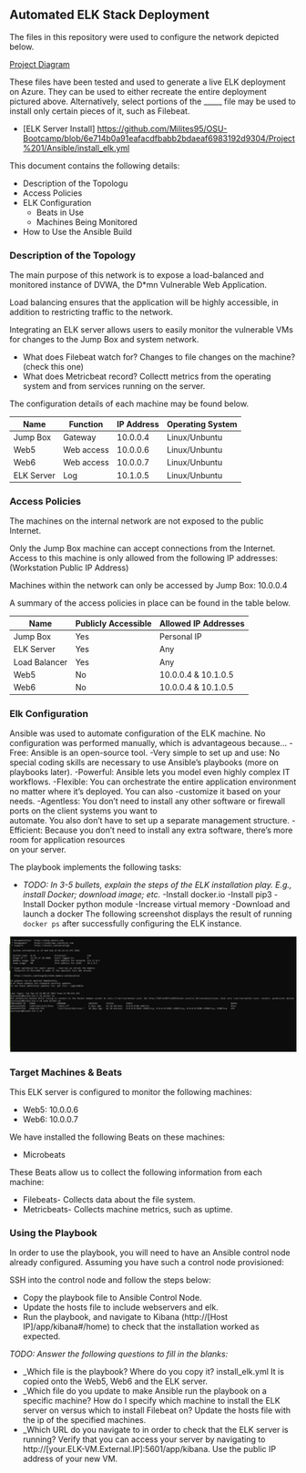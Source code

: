 ## Automated ELK Stack Deployment

The files in this repository were used to configure the network depicted below.

[Project Diagram](https://github.com/Milites95/OSU-Bootcamp/blob/6e714b0a91eafacdfbabb2bdaeaf6983192d9304/Project%201/Diagram/Project_Diagram.drawio.png)

These files have been tested and used to generate a live ELK deployment on Azure. They can be used to either recreate the entire deployment pictured above. Alternatively, select portions of the _____ file may be used to install only certain pieces of it, such as Filebeat.

  - [ELK Server Install]  https://github.com/Milites95/OSU-Bootcamp/blob/6e714b0a91eafacdfbabb2bdaeaf6983192d9304/Project%201/Ansible/install_elk.yml


This document contains the following details:
- Description of the Topologu
- Access Policies
- ELK Configuration
  - Beats in Use
  - Machines Being Monitored
- How to Use the Ansible Build


### Description of the Topology

The main purpose of this network is to expose a load-balanced and monitored instance of DVWA, the D*mn Vulnerable Web Application.

Load balancing ensures that the application will be highly accessible, in addition to restricting traffic to the network.

Integrating an ELK server allows users to easily monitor the vulnerable VMs for changes to the Jump Box and system network.
- What does Filebeat watch for? Changes to file changes on the machine? (check this one)
- What does Metricbeat record? Collectt metrics from the operating system and from services running on the server. 

The configuration details of each machine may be found below.

| Name       | Function   | IP Address | Operating System |
|------------|------------|------------|------------------|
| Jump Box   | Gateway    | 10.0.0.4   | Linux/Unbuntu    |
| Web5       | Web access | 10.0.0.6   | Linux/Unbuntu    |
| Web6       | Web access | 10.0.0.7   | Linux/Unbuntu    |
| ELK Server | Log        | 10.1.0.5   | Linux/Unbuntu    |

### Access Policies

The machines on the internal network are not exposed to the public Internet. 

Only the Jump Box machine can accept connections from the Internet. Access to this machine is only allowed from the following IP addresses: (Workstation Public IP Address)

Machines within the network can only be accessed by Jump Box: 10.0.0.4

A summary of the access policies in place can be found in the table below.

| Name          | Publicly Accessible | Allowed IP Addresses |
|---------------|---------------------|----------------------|
| Jump Box      | Yes                 | Personal IP          |
| ELK Server    | Yes                 | Any                  |
| Load Balancer | Yes                 | Any                  |
| Web5          | No                  | 10.0.0.4 & 10.1.0.5  |
| Web6          | No                  | 10.0.0.4 & 10.1.0.5  |

### Elk Configuration

Ansible was used to automate configuration of the ELK machine. No configuration was performed manually, which is advantageous because...
-Free: Ansible is an open-source tool.
-Very simple to set up and use: No special coding skills are necessary to use Ansible’s playbooks (more on    
 playbooks later).
-Powerful: Ansible lets you model even highly complex IT workflows.
-Flexible: You can orchestrate the entire application environment no matter where it’s deployed. You can also -customize it based on your needs.
-Agentless: You don’t need to install any other software or firewall ports on the client systems you want to  
 automate. You also don’t have to set up a separate management structure.
-Efficient: Because you don’t need to install any extra software, there’s more room for application resources  
 on your server.

The playbook implements the following tasks:
- _TODO: In 3-5 bullets, explain the steps of the ELK installation play. E.g., install Docker; download image; etc._
-Install docker.io
-Install pip3
-Install Docker python module
-Increase virtual memory
-Download and launch a docker
The following screenshot displays the result of running `docker ps` after successfully configuring the ELK instance.

![ELK Docker ps](https://github.com/Milites95/OSU-Bootcamp/blob/4d005067c2b09557f9b03626781da1aa277be31c/Project%201/Images/ELK_Docker_ps.JPG)

### Target Machines & Beats
This ELK server is configured to monitor the following machines:
- Web5: 10.0.0.6
- Web6: 10.0.0.7

We have installed the following Beats on these machines:
- Microbeats 

These Beats allow us to collect the following information from each machine:
- Filebeats- Collects data about the file system. 
- Metricbeats- Collects machine metrics, such as uptime. 

### Using the Playbook
In order to use the playbook, you will need to have an Ansible control node already configured. Assuming you have such a control node provisioned: 

SSH into the control node and follow the steps below:
- Copy the playbook file to Ansible Control Node.
- Update the hosts file to include webservers and elk. 
- Run the playbook, and navigate to Kibana (http://[Host IP]/app/kibana#/home) to check that the installation worked as expected.

_TODO: Answer the following questions to fill in the blanks:_
- _Which file is the playbook? Where do you copy it? install_elk.yml It is copied onto the Web5, Web6 and the ELK server. 
- _Which file do you update to make Ansible run the playbook on a specific machine? How do I specify which machine to install the ELK server on versus which to install Filebeat on? Update the hosts file with the ip of the specified machines. 
- _Which URL do you navigate to in order to check that the ELK server is running? Verify that you can access your server by navigating to http://[your.ELK-VM.External.IP]:5601/app/kibana. Use the public IP address of your new VM.


